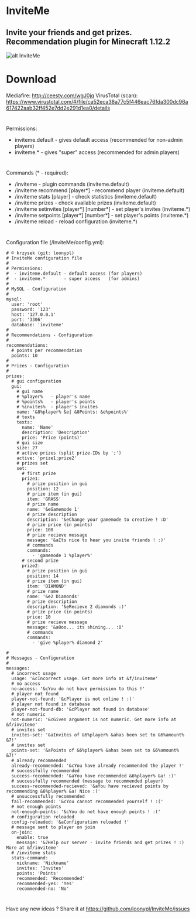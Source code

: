# InviteMe
## Invite your friends and get prizes. Recommendation plugin for Minecraft 1.12.2
![alt InviteMe](https://i.imgur.com/B4vY0KF.png)
# Download
Mediafire: http://ceesty.com/wgJ0jq
VirusTotal (scan): https://www.virustotal.com/#/file/ca52eca38a77c5f446eac76fda300dc96a617422aab32ff452e7dd2e291d1ea0/details
#
Permissions:
* inviteme.default - gives default access (recommended for non-admin players)
* inviteme.* - gives "super" access (recommended for admin players)
#
Commands (* - required):
* /inviteme - plugin commands (inviteme.default)
* /inviteme recommend [player*] - recommend player (inviteme.default)
* /inviteme stats [player] - check statistics (inviteme.default)
* /inviteme prizes - check available prizes (inviteme.default)
* /inviteme setinvites [player*] [number*] - set player's invites (inviteme.*)
* /inviteme setpoints [player*] [number*] - set player's points (inviteme.*)
* /inviteme reload - reload configuration (inviteme.*)
#
Configuration file (/InviteMe/config.yml):
```
# © krzysek (git: loonypl)
# InviteMe configuration file
#
# Permissions:
#  - inviteme.default - default access (for players)
#  - inviteme.*       - super access   (for admins)
#
# MySQL - Configuration
#
mysql:
  user: 'root'
  password: '123'
  host: '127.0.0.1'
  port: '3306'
  database: 'inviteme'
#
# Recommendations - Configuration
#
recommendations:
  # points per recommendation
  points: 10
#
# Prizes - Configuration
#
prizes:
  # gui configuration
  gui:
    # gui name
    # %player%   - player's name
    # %points%   - player's points
    # %invites%  - player's invites
    name: '&8%player% &e| &8Points: &e%points%'
    # texts
    texts:
      name: 'Name'
      description: 'Description'
      price: 'Price (points)'
    # gui size
    size: 27
    # active prizes (split prize-IDs by ';')
    active: 'prize1;prize2'
    # prizes set
    set:
      # first prize
      prize1:
        # prize position in gui
        position: 12
        # prize item (in gui)
        item: 'GRASS'
        # prize name
        name: '&eGamemode 1'
        # prize description
        description: '&eChange your gamemode to creative ! :D'
        # prize price (in points)
        price: 100
        # prize recieve message
        message: '&aIts nice to hear you invite friends ! :)'
        # commands
        commands:
          - 'gamemode 1 %player%'
      # second prize
      prize2:
        # prize position in gui
        position: 14
        # prize item (in gui)
        item: 'DIAMOND'
        # prize name
        name: '&e2 Diamonds'
        # prize description
        description: '&eRecieve 2 diamonds :)'
        # prize price (in points)
        price: 10
        # prize recieve message
        message: '&aOoo... its shining... :O'
        # commands
        commands:
          - 'give %player% diamond 2'

#
# Messages - Configuration
#
messages:
  # incorrect usage
  usage: '&cIncorrect usage. Get more info at &f/inviteme'
  # no access
  no-access: '&cYou do not have permission to this !'
  # player not found
  player-not-found: '&cPlayer is not online ! :('
  # player not found in database
  player-not-found-db: '&cPlayer not found in database'
  # not numeric
  not-numeric: '&cGiven argument is not numeric. Get more info at &f/inviteme'
  # invites set
  invites-set: '&aInvites of &6%player% &ahas been set to &6%amount% &7!'
  # invites set
  points-set: '&aPoints of &6%player% &ahas been set to &6%amount% &7!'
  # already recommended
  already-recommended: '&cYou have already recommended the player !'
  # successfully recommended
  success-recommended: '&aYou have recommended &6%player% &a! :)'
  # successfully recommended (message to recommended player)
  success-recommended-recieved: '&aYou have recieved points by recommending &6%player% &a! Nice :)'
  # unsuccessfully recommended
  fail-recommended: '&cYou cannot recommended yourself ! :('
  # not enough points
  not-enough-points: '&cYou do not have enough points ! :('
  # configuration reloaded
  config-reloaded: '&aConfiguration reloaded !'
  # message sent to player on join
  on-join:
    enable: true
    message: '&7Help our server - invite friends and get prizes ! :) More at &f/inviteme'
  # /inviteme stats
  stats-command:
    nickname: 'Nickname'
    invites: 'Invites'
    points: 'Points'
    recommended: 'Recommended'
    recommended-yes: 'Yes'
    recommended-no: 'No'
```
#
Have any new ideas ? Share it at https://github.com/loonypl/InviteMe/issues

